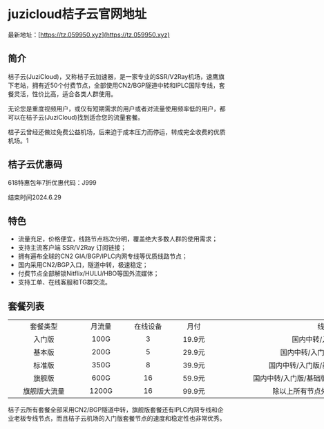 # juzicloud桔子云官网地址

最新地址：[https://tz.059950.xyz](https://tz.059950.xyz)

## 简介

桔子云(JuziCloud)，又称桔子云加速器，是一家专业的SSR/V2Ray机场，速鹰旗下老站，拥有近50个付费节点，全部使用CN2/BGP隧道中转和IPLC国际专线，套餐灵活，性价比高，适合各类人群使用。

无论您是重度视频用户，或仅有短期需求的用户或者对流量使用频率低的用户，都可以在桔子云(JuziCloud)找到适合您的流量套餐。

桔子云曾经还做过免费公益机场，后来迫于成本压力而停运，转成完全收费的优质机场。1

## 桔子云优惠码

618特惠包年7折优惠代码：J999 

结束时间2024.6.29

## 特色

<ul>
<li>流量充足，价格便宜，线路节点档次分明，覆盖绝大多数人群的使用需求；</li>
<li>支持主流客户端 SSR/V2Ray 订阅链接；</li>
<li>拥有遍布全球的CN2 GIA/BGP/IPLC内网专线等优质线路节点；</li>
<li>国内采用CN2/BGP入口，隧道中转，极速稳定；</li>
<li>付费节点全部解锁Nitflix/HULU/HBO等国外流媒体；</li>
<li>支持工单、在线客服和TG群交流。</li>
</ul>

## 套餐列表

<table style="width: 988px;">
<tbody>
<tr>
<td style="text-align: center; width: 165px;">套餐类型</td>
<td style="text-align: center; width: 86px;">月流量</td>
<td style="text-align: center; width: 112px;">在线设备</td>
<td style="text-align: center; width: 82px;">月付</td>
<td style="text-align: center; width: 543px;">线路</td>
</tr>
<tr>
<td style="text-align: center; width: 165px;">入门版</td>
<td style="text-align: center; width: 86px;">100G</td>
<td style="text-align: center; width: 112px;">3</td>
<td style="text-align: center; width: 82px;">19.9元</td>
<td style="text-align: center; width: 543px;">国内中转/入门版节点</td>
</tr>
<tr>
<td style="text-align: center; width: 165px;">基本版</td>
<td style="text-align: center; width: 86px;">200G</td>
<td style="text-align: center; width: 112px;">5</td>
<td style="text-align: center; width: 82px;">29.9元</td>
<td style="text-align: center; width: 543px;">国内中转/入门版/基础版节点</td>
</tr>
<tr>
<td style="text-align: center; width: 165px;">标准版</td>
<td style="text-align: center; width: 86px;">350G</td>
<td style="text-align: center; width: 112px;">8</td>
<td style="text-align: center; width: 82px;">39.9元</td>
<td style="text-align: center; width: 543px;">国内中转/入门版/基础版/标准版节点</td>
</tr>
<tr>
<td style="text-align: center; width: 165px;">旗舰版</td>
<td style="text-align: center; width: 86px;">600G</td>
<td style="text-align: center; width: 112px;">16</td>
<td style="text-align: center; width: 82px;">59.9元</td>
<td style="text-align: center; width: 543px;">国内中转/入门版/基础版/标准版节点/IPLC专线</td>
</tr>
<tr>
<td style="text-align: center; width: 165px;">旗舰版大流量</td>
<td style="text-align: center; width: 86px;">1200G</td>
<td style="text-align: center; width: 112px;">16</td>
<td style="text-align: center; width: 82px;">99.9元</td>
<td style="text-align: center; width: 543px;">除以上所有节点外，还有老板专线</td>
</tr>
</tbody>
</table>

桔子云所有套餐全部采用CN2/BGP隧道中转，旗舰版套餐还有IPLC内网专线和企业老板专线节点，而且桔子云机场的入门版套餐节点的速度和稳定性也非常优秀。
